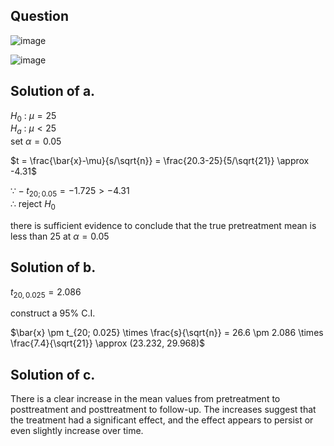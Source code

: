 ## Question

![image](https://github.com/user-attachments/assets/cc6d455b-5ad3-4c37-b2ab-d688105e96d7)

![image](https://github.com/user-attachments/assets/c3f767c9-f4ad-436e-bead-6fd4b8da678c)

## Solution of a.

$H_0$ : $\mu = 25$  
$H_a$ : $\mu \lt 25$  
set $\alpha = 0.05$  

$t = \frac{\bar{x}-\mu}{s/\sqrt{n}} = \frac{20.3-25}{5/\sqrt{21}} \approx -4.31$  

$\because -t_{20; 0.05} = -1.725 \gt -4.31$  
$\therefore$ reject $H_0$  

there is sufficient evidence to conclude that the true pretreatment mean is less than 25 at $\alpha = 0.05$

## Solution of b.  

$t_{20, 0.025} = 2.086$  

construct a 95% C.I.  

$\bar{x} \pm t_{20; 0.025} \times \frac{s}{\sqrt{n}} = 26.6 \pm 2.086 \times \frac{7.4}{\sqrt{21}} \approx (23.232, 29.968)$  

## Solution of c.
There is a clear increase in the mean values from pretreatment to posttreatment and posttreatment to follow-up. The increases suggest that the treatment had a significant effect, and the effect appears to persist or even slightly increase over time.
